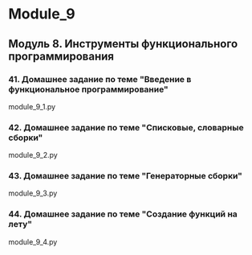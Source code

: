 # Module_9
## Модуль 8. Инструменты функционального программирования
### 41. Домашнее задание по теме "Введение в функциональное программирование" 
module_9_1.py
### 42. Домашнее задание по теме "Списковые, словарные сборки"
module_9_2.py
### 43. Домашнее задание по теме "Генераторные сборки"
module_9_3.py
### 44. Домашнее задание по теме "Создание функций на лету"
module_9_4.py
